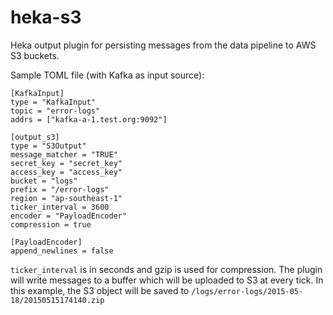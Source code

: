 # heka-s3

Heka output plugin for persisting messages from the data pipeline to AWS S3 buckets.

Sample TOML file (with Kafka as input source):

```
[KafkaInput]
type = "KafkaInput"
topic = "error-logs"
addrs = ["kafka-a-1.test.org:9092"]

[output_s3]
type = "S3Output"
message_matcher = "TRUE"
secret_key = "secret_key"
access_key = "access_key"
bucket = "logs"
prefix = "/error-logs"
region = "ap-southeast-1"
ticker_interval = 3600
encoder = "PayloadEncoder"
compression = true

[PayloadEncoder]
append_newlines = false
```
`ticker_interval` is in seconds and gzip is used for compression. The plugin will write messages to a buffer which will be uploaded to S3 at every tick. In this example, the S3 object will be saved to `/logs/error-logs/2015-05-18/20150515174140.zip`
